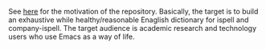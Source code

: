See [here](https://lists.gnu.org/archive/html/help-gnu-emacs/2021-08/msg00138.html) for the motivation of the repository. Basically, the target is to build an exhaustive while healthy/reasonable Enaglish dictionary for ispell and company-ispell. The target audience is academic research and technology users who use Emacs as a way of life.
